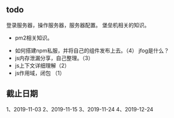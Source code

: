 ## todo
登录服务器，操作服务器，服务器配置。
堡垒机相关的知识。
* pm2相关知识。
- 如何搭建npm私服，并将自己的组件发布上去。（4）
jfog是什么？
- js内存泄漏分享，自己整理。（3）
- js上下文详细理解（2）
- js作用域，闭包 （1）
## 截止日期
1、2019-11-03
2、2019-11-15
3、2019-11-24
4、2019-12-24